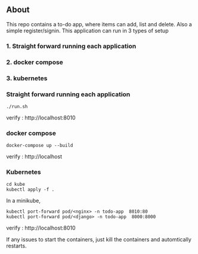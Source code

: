 ## About
This repo contains a to-do app, where items can add, list and delete. Also a simple register/signin. This application can run in 3 types of setup

### 1. Straight forward running each application
### 2. docker compose
### 3. kubernetes

### Straight forward running each application

```
./run.sh
```

verify : http://localhost:8010

### docker compose

```
docker-compose up --build
```

verify : http://localhost


### Kubernetes

```
cd kube
kubectl apply -f .
```

In a minikube, 

```
kubectl port-forward pod/<nginx> -n todo-app  8010:80
kubectl port-forward pod/<django> -n todo-app  8000:8000
```
verify : http://localhost:8010


If any issues to start the containers, just kill the containers and automtically restarts.
